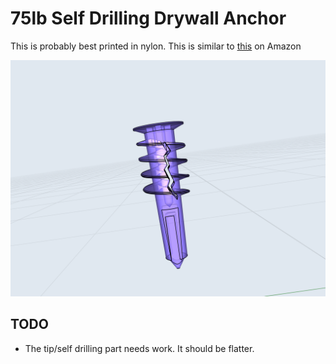 # 75lb  Self Drilling Drywall Anchor

This is probably best printed in nylon. This is similar to [this](https://www.amazon.com/Drilling-Drywall-Anchor-Pieces-Total/dp/B08FM9NB21/ref=sr_1_23?dchild=1&keywords=75lb+drywall+anchor&qid=1613314489&s=hi&sr=1-23) on Amazon


![anchor.PNG](images/anchor.PNG)


## TODO

* The tip/self drilling part needs work. It should be flatter.